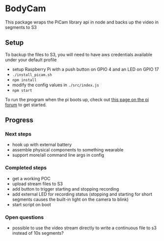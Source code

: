 # BodyCam
This package wraps the PiCam library api in node and backs up the video in segments to S3

## Setup
To backup the files to S3, you will need to have aws credentials available under your default profile
- setup Raspberry Pi with a push button on GPIO 4 and an LED on GPIO 17
- `./install_picam.sh`
- `npm install`
- modify the config values in `./src/index.js`
- `npm start`

To run the program when the pi boots up, check out [this page on the pi forum](https://www.raspberrypi.org/forums/viewtopic.php?t=144009) to get started.

## Progress

### Next steps
- hook up with external battery
- assemble physical components to something wearable
- support more/all command line args in config

### Completed steps
- get a working POC
- upload stream files to S3
- add button to trigger starting and stopping recording
- add external LED for recording status (stopping and starting for short segments causes the built-in light on the camera to blink)
- start script on boot

### Open questions
- possible to use the video stream directly to write a continuous file to s3 instead of 10s segments?
